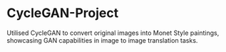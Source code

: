 # CycleGAN-Project
Utilised CycleGAN to convert original images into Monet Style paintings, showcasing GAN capabilities in image to image translation tasks.
